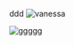 ddd
![vanessa](https://github.com/vanessacezarn/3_Semestre/issues/3#issue-2926415506)

![ggggg](https://raw.githubusercontent.com/alexandrezamberlan/bancoDeDadosUFN/refs/heads/main/diagramas/ER_Farmacia.jpg)

